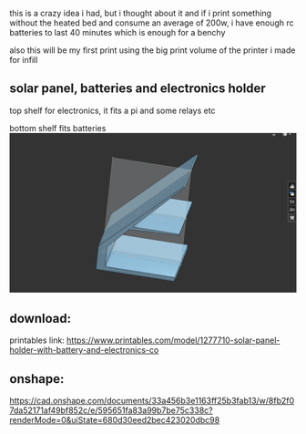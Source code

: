 this is a crazy idea i had, but i thought about it and if i print something without the heated bed and consume an average of 200w, i have enough rc batteries to last 40 minutes which is enough for a benchy

also this will be my first print using the big print volume of the printer i made for infill


## solar panel, batteries and electronics holder
top shelf for electronics, it fits a pi and some relays etc

bottom shelf fits batteries 
![solar panel and electronics holder](image.png)

## download:
printables link: 
https://www.printables.com/model/1277710-solar-panel-holder-with-battery-and-electronics-co

## onshape:
https://cad.onshape.com/documents/33a456b3e1163ff25b3fab13/w/8fb2f07da52171af49bf852c/e/595651fa83a99b7be75c338c?renderMode=0&uiState=680d30eed2bec423020dbc98